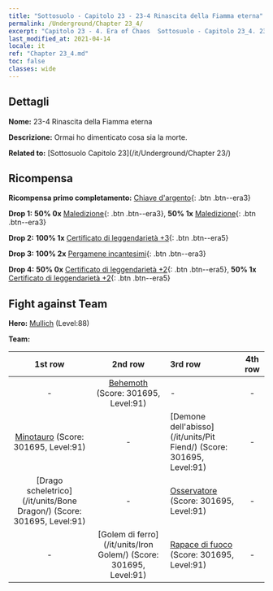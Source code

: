 ```yaml
---
title: "Sottosuolo - Capitolo 23 - 23-4 Rinascita della Fiamma eterna"
permalink: /Underground/Chapter 23_4/
excerpt: "Capitolo 23 - 4. Era of Chaos  Sottosuolo - Capitolo 23_4. 23-4 Rinascita della Fiamma eterna"
last_modified_at: 2021-04-14
locale: it
ref: "Chapter 23_4.md"
toc: false
classes: wide
---
```


## Dettagli

 **Nome:** 23-4 Rinascita della Fiamma eterna

 **Descrizione:** Ormai ho dimenticato cosa sia la morte.

 **Related to:** [Sottosuolo Capitolo 23](/it/Underground/Chapter 23/)

## Ricompensa

 **Ricompensa primo completamento:** [Chiave d'argento](/it/Items/con_693/){: .btn .btn--era3}

 **Drop 1:** **50% 0x** [Maledizione](/it/Items/her_410/){: .btn .btn--era3}, **50% 1x** [Maledizione](/it/Items/her_410/){: .btn .btn--era3}

 **Drop 2:** **100% 1x** [Certificato di leggendarietà +3](/it/Items/mat_88/){: .btn .btn--era5}

 **Drop 3:** **100% 2x** [Pergamene incantesimi](/it/Items/con_694/){: .btn .btn--era3}

 **Drop 4:** **50% 0x** [Certificato di leggendarietà +2](/it/Items/mat_81/){: .btn .btn--era5}, **50% 1x** [Certificato di leggendarietà +2](/it/Items/mat_81/){: .btn .btn--era5}


## Fight against Team
 **Hero:** [Mullich](/it/heroes/Mullich/) (Level:88)

 **Team:**


  | 1st row | 2nd row | 3rd row | 4th row |
  |:----:|:----:|:----|:----:|
  | - | [Behemoth](/it/units/Behemoth/) (Score: 301695, Level:91)  | - | - |
  | [Minotauro](/it/units/Minotaur/) (Score: 301695, Level:91)  | - | [Demone dell'abisso](/it/units/Pit Fiend/) (Score: 301695, Level:91)  | - |
  | [Drago scheletrico](/it/units/Bone Dragon/) (Score: 301695, Level:91)  | - | [Osservatore](/it/units/Beholder/) (Score: 301695, Level:91)  | - |
  | - | [Golem di ferro](/it/units/Iron Golem/) (Score: 301695, Level:91)  | [Rapace di fuoco](/it/units/Firebird/) (Score: 301695, Level:91)  | - |


